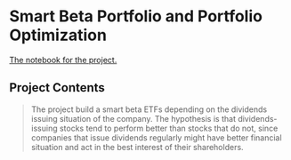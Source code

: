 # Smart Beta Portfolio and Portfolio Optimization
[The notebook for the project.](project_3_starter.ipynb)

## Project Contents
> The project build a smart beta ETFs depending on the dividends issuing situation of the company. The hypothesis is that dividends-issuing stocks tend to perform better than stocks that do not, since companies that issue dividends regularly might have better financial situation and act in the best interest of their shareholders.
